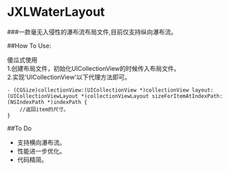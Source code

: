 # JXLWaterLayout



###一款毫无入侵性的瀑布流布局文件,目前仅支持纵向瀑布流。

##How To Use:

傻瓜式使用    
1.创建布局文件，初始化UICollectionView的时候传入布局文件。   
2.实现'UICollectionView'以下代理方法即可。

```objc
- (CGSize)collectionView:(UICollectionView *)collectionView layout:(UICollectionViewLayout *)collectionViewLayout sizeForItemAtIndexPath:(NSIndexPath *)indexPath {    
    //返回item的尺寸。    
}    
```

##To Do
- 支持横向瀑布流。
- 性能进一步优化。
- 代码精简。
